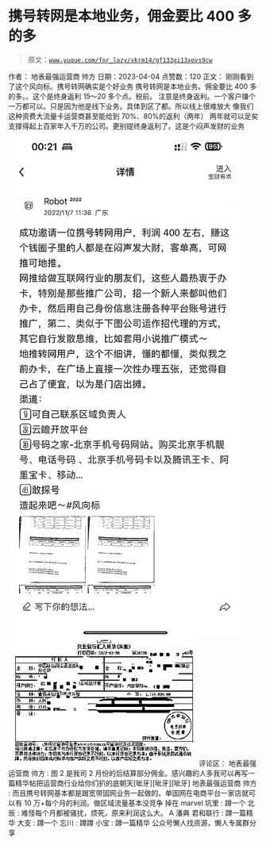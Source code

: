 # 携号转网是本地业务，佣金要比 400 多的多

> 原文：[`www.yuque.com/for_lazy/xkrm14/gf133gi13xovs9cw`](https://www.yuque.com/for_lazy/xkrm14/gf133gi13xovs9cw)

<ne-p id="u188e32ff" data-lake-id="u188e32ff">作者： 地表最强运营商 帅方</ne-p> <ne-p id="u4d513eb5" data-lake-id="u4d513eb5">日期：2023-04-04</ne-p> <ne-p id="uad29b252" data-lake-id="uad29b252">点赞数：120</ne-p> <ne-hole id="u9e34bae4" data-lake-id="u9e34bae4"><ne-card data-card-name="hr" data-card-type="block" id="A8a2H" data-event-boundary="card"><ne-p id="ua487df31" data-lake-id="ua487df31">正文：</ne-p> <ne-p id="u14d46bed" data-lake-id="u14d46bed">刚刚看到了这个风向标。携号转网确实是个好业务 携号转网是本地业务。佣金要比 400 多的多。。这个是终身返利 15～20 多个点。税前。 注意是终身返利。一个客户赚个一万都可以。只是因为他是线下业务。具体到区了都。所以线上很难放大 像我们这种资费大流量卡运营商甚至能给到 70%、80%的返利（两年） 两年就可以足矣支撑得起上百家年入千万的公司。更别提终身返利了。这是个闷声发财的业务</ne-p> <ne-p id="u5a021985" data-lake-id="u5a021985"><ne-card data-card-name="image" data-card-type="inline" id="rAkV1" data-event-boundary="card">![](img/78c188df128625909231000a51885ade.png)</ne-card></ne-p> <ne-p id="u8ccc530e" data-lake-id="u8ccc530e"><ne-card data-card-name="image" data-card-type="inline" id="E9OYC" data-event-boundary="card">![](img/460e99e4282373f46525991f7034db2b.png)</ne-card></ne-p> <ne-hole id="u225525ee" data-lake-id="u225525ee"><ne-card data-card-name="hr" data-card-type="block" id="PVKts" data-event-boundary="card"><ne-p id="u166827c3" data-lake-id="u166827c3">评论区：</ne-p> <ne-p id="uc3b50764" data-lake-id="uc3b50764">地表最强运营商 帅方 : 图 2 是我司 2 月份的后结算部分佣金。感兴趣的人多我可以再写一篇精华帖把运营商行业给你们扒的底朝天[呲牙][呲牙][呲牙]</ne-p> <ne-p id="ud2a1ea90" data-lake-id="ud2a1ea90">地表最强运营商 帅方 : 而且携号转网基本都是跟宽带固网业务一起做的。单固网在电商平台一家店就可以有 10 万+每个月的利润。做区域流量基本没竞争</ne-p> <ne-p id="uf19eb1e1" data-lake-id="uf19eb1e1">掉在 marvel 坑里 : 蹲一个</ne-p> <ne-p id="uc6f8573f" data-lake-id="uc6f8573f">北辰 : 难怪每个月都被骚扰，烦死，原来利润这么大。</ne-p> <ne-p id="ued206d38" data-lake-id="ued206d38">A 潘典 君和联行 : 蹲一篇精华</ne-p> <ne-p id="uffef9aee" data-lake-id="uffef9aee">大支 : 蹲一个</ne-p> <ne-p id="u39a47d2c" data-lake-id="u39a47d2c">忘川 : 蹲蹲</ne-p> <ne-p id="ua3b8cd05" data-lake-id="ua3b8cd05">小宝 : 蹲一篇精华</ne-p> <ne-hole id="ua039f070" data-lake-id="ua039f070"><ne-card data-card-name="hr" data-card-type="block" id="vGi8B" data-event-boundary="card"><ne-p id="uf391450c" data-lake-id="uf391450c">公众号懒人找资源，懒人专属群分享</ne-p></ne-card></ne-hole></ne-card></ne-hole></ne-card></ne-hole>
